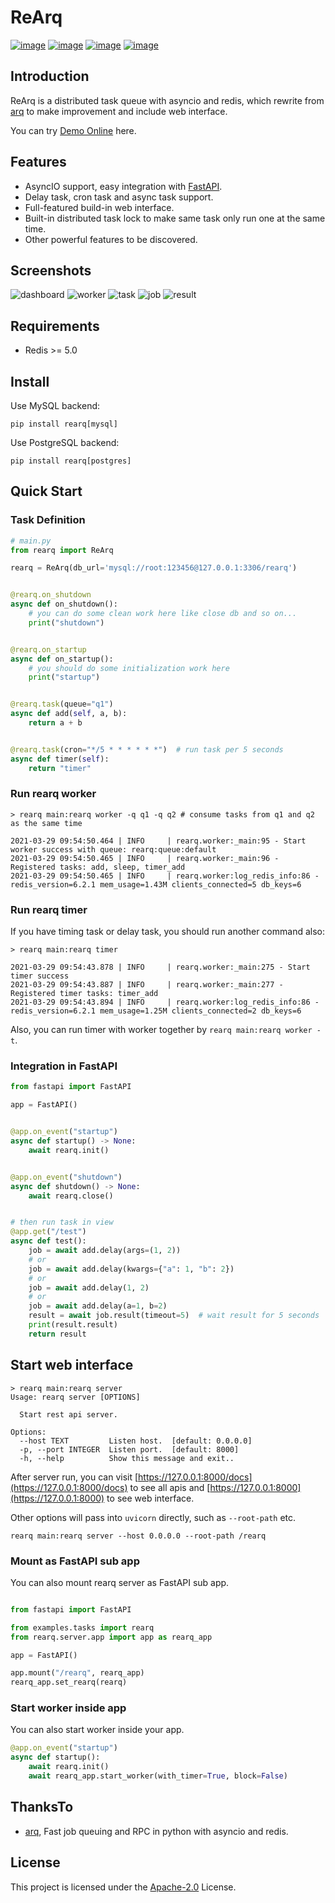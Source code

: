 # ReArq

[![image](https://img.shields.io/pypi/v/rearq.svg?style=flat)](https://pypi.python.org/pypi/rearq)
[![image](https://img.shields.io/github/license/long2ice/rearq)](https://github.com/long2ice/rearq)
[![image](https://github.com/long2ice/rearq/workflows/pypi/badge.svg)](https://github.com/long2ice/rearq/actions?query=workflow:pypi)
[![image](https://github.com/long2ice/rearq/workflows/ci/badge.svg)](https://github.com/long2ice/rearq/actions?query=workflow:ci)

## Introduction

ReArq is a distributed task queue with asyncio and redis, which rewrite from [arq](https://github.com/samuelcolvin/arq)
to make improvement and include web interface.

You can try [Demo Online](https://rearq.long2ice.io) here.

## Features

- AsyncIO support, easy integration with [FastAPI](https://github.com/tiangolo/fastapi).
- Delay task, cron task and async task support.
- Full-featured build-in web interface.
- Built-in distributed task lock to make same task only run one at the same time.
- Other powerful features to be discovered.

## Screenshots

![dashboard](./images/dashboard.png)
![worker](./images/worker.png)
![task](./images/task.png)
![job](./images/job.png)
![result](./images/result.png)

## Requirements

- Redis >= 5.0

## Install

Use MySQL backend:

```shell
pip install rearq[mysql]
```

Use PostgreSQL backend:

```shell
pip install rearq[postgres]
```

## Quick Start

### Task Definition

```python
# main.py
from rearq import ReArq

rearq = ReArq(db_url='mysql://root:123456@127.0.0.1:3306/rearq')


@rearq.on_shutdown
async def on_shutdown():
    # you can do some clean work here like close db and so on...
    print("shutdown")


@rearq.on_startup
async def on_startup():
    # you should do some initialization work here
    print("startup")


@rearq.task(queue="q1")
async def add(self, a, b):
    return a + b


@rearq.task(cron="*/5 * * * * * *")  # run task per 5 seconds
async def timer(self):
    return "timer"
```

### Run rearq worker

```shell
> rearq main:rearq worker -q q1 -q q2 # consume tasks from q1 and q2 as the same time
```

```log
2021-03-29 09:54:50.464 | INFO     | rearq.worker:_main:95 - Start worker success with queue: rearq:queue:default
2021-03-29 09:54:50.465 | INFO     | rearq.worker:_main:96 - Registered tasks: add, sleep, timer_add
2021-03-29 09:54:50.465 | INFO     | rearq.worker:log_redis_info:86 - redis_version=6.2.1 mem_usage=1.43M clients_connected=5 db_keys=6
```

### Run rearq timer

If you have timing task or delay task, you should run another command also:

```shell
> rearq main:rearq timer
```

```log
2021-03-29 09:54:43.878 | INFO     | rearq.worker:_main:275 - Start timer success
2021-03-29 09:54:43.887 | INFO     | rearq.worker:_main:277 - Registered timer tasks: timer_add
2021-03-29 09:54:43.894 | INFO     | rearq.worker:log_redis_info:86 - redis_version=6.2.1 mem_usage=1.25M clients_connected=2 db_keys=6
```

Also, you can run timer with worker together by `rearq main:rearq worker -t`.

### Integration in FastAPI

```python
from fastapi import FastAPI

app = FastAPI()


@app.on_event("startup")
async def startup() -> None:
    await rearq.init()


@app.on_event("shutdown")
async def shutdown() -> None:
    await rearq.close()


# then run task in view
@app.get("/test")
async def test():
    job = await add.delay(args=(1, 2))
    # or
    job = await add.delay(kwargs={"a": 1, "b": 2})
    # or
    job = await add.delay(1, 2)
    # or
    job = await add.delay(a=1, b=2)
    result = await job.result(timeout=5)  # wait result for 5 seconds
    print(result.result)
    return result
```

## Start web interface

```shell
> rearq main:rearq server
Usage: rearq server [OPTIONS]

  Start rest api server.

Options:
  --host TEXT         Listen host.  [default: 0.0.0.0]
  -p, --port INTEGER  Listen port.  [default: 8000]
  -h, --help          Show this message and exit..
```

After server run, you can visit [https://127.0.0.1:8000/docs](https://127.0.0.1:8000/docs) to see all apis
and [https://127.0.0.1:8000](https://127.0.0.1:8000) to see web interface.

Other options will pass into `uvicorn` directly, such as `--root-path` etc.

```shell
rearq main:rearq server --host 0.0.0.0 --root-path /rearq
```

### Mount as FastAPI sub app

You can also mount rearq server as FastAPI sub app.

```python

from fastapi import FastAPI

from examples.tasks import rearq
from rearq.server.app import app as rearq_app

app = FastAPI()

app.mount("/rearq", rearq_app)
rearq_app.set_rearq(rearq)
```

### Start worker inside app

You can also start worker inside your app.

```python
@app.on_event("startup")
async def startup():
    await rearq.init()
    await rearq_app.start_worker(with_timer=True, block=False)
```

## ThanksTo

- [arq](https://github.com/samuelcolvin/arq), Fast job queuing and RPC in python with asyncio and redis.

## License

This project is licensed under the [Apache-2.0](./LICENSE) License.
